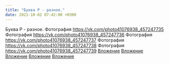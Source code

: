```yaml
---
title: "Буква Р - разное."
date: 2021-10-02 07:42:00 +0300
---
```


Буква Р - разное.
Фотография
<a class="vk-attach" href="https://vk.com/photo41076938_457247735">https://vk.com/photo41076938_457247735</a>
Фотография
<a class="vk-attach" href="https://vk.com/photo41076938_457247736">https://vk.com/photo41076938_457247736</a>
Фотография
<a class="vk-attach" href="https://vk.com/photo41076938_457247737">https://vk.com/photo41076938_457247737</a>
Фотография
<a class="vk-attach" href="https://vk.com/photo41076938_457247738">https://vk.com/photo41076938_457247738</a>
Фотография
<a class="vk-attach" href="https://vk.com/photo41076938_457247739">https://vk.com/photo41076938_457247739</a>
<a class="vk-attach" href="https://vk.com/photo41076938_457247735">Вложение</a>
<a class="vk-attach" href="https://vk.com/photo41076938_457247736">Вложение</a>
<a class="vk-attach" href="https://vk.com/photo41076938_457247737">Вложение</a>
<a class="vk-attach" href="https://vk.com/photo41076938_457247738">Вложение</a>
<a class="vk-attach" href="https://vk.com/photo41076938_457247739">Вложение</a>
